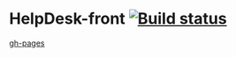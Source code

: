 # HelpDesk-front [![Build status](https://ci.appveyor.com/api/projects/status/tlehobeaosbc6tgf?svg=true)](https://ci.appveyor.com/project/barsich/helpdesk-front)
[gh-pages](https://barsich.github.io/HelpDesk-front/)
